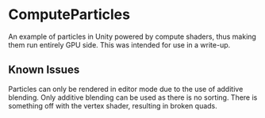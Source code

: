 # ComputeParticles

An example of particles in Unity powered by compute shaders, thus making them run entirely GPU side. This was intended for use in a write-up.

## Known Issues

Particles can only be rendered in editor mode due to the use of additive blending.
Only additive blending can be used as there is no sorting.
There is something off with the vertex shader, resulting in broken quads.